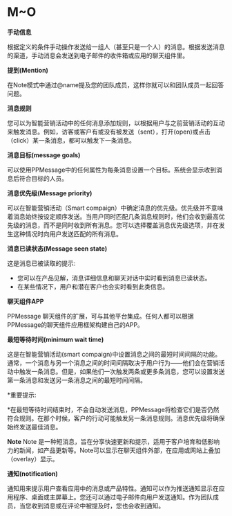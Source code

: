 # M~O

**手动信息**

根据定义的条件手动操作发送给一组人（甚至只是一个人）的消息。根据发送消息的渠道，手动消息会发送到电子邮件的收件箱或应用的聊天组件里。

**提到(Mention)**

在Note模式中通过@name提及您的团队成员，这样你就可以和团队成员一起回答问题。

**消息规则**

您可以为智能营销活动中的任何消息添加规则，以根据用户与之前营销活动的互动来触发消息。例如，访客或客户有或没有被发送（sent），打开(open)或点击（click）某一条消息，都可以触发下一条消息。

**消息目标(message goals)**

可以使用PPMessage中的任何属性为每条消息设置一个目标。系统会显示收到消息后符合目标的人员。

**消息优先级(Message priority)**

可以在智能营销活动（Smart compaign）中确定消息的优先级。优先级并不意味着消息始终按设定顺序发送。当用户同时匹配几条消息规则时，他们会收到最高优先级的消息，而不是同时收到所有消息。您可以选择覆盖消息优先级选项，并在发生这种情况时向用户发送匹配的所有消息。

**消息已读状态(Message seen state)**

这是消息已被读取的提示:

- 您可以在产品见解，消息详细信息和聊天对话中实时看到消息已读状态。
- 在某些情况下，用户和潜在客户也会实时看到此类信息。

**聊天组件APP**

PPMessage 聊天组件的扩展，可与其他平台集成。任何人都可以根据PPMessage的聊天组件应用框架构建自己的APP。

**最短等待时间(minimum wait time)**

这是在智能营销活动(smart compaign)中设置消息之间的最短时间间隔的功能。通常，一个消息与另一个消息之间的时间间隔取决于用户行为——他们会在营销活动中触发一条消息。但是，如果他们一次触发两条或更多条消息，您可以设置发送第一条消息和发送另一条消息之间的最短时间间隔。

*重要提示:

*在最短等待时间结束时，不会自动发送消息，PPMessage将检查它们是否仍然符合规则。在那个时候，客户的行动可能触发另一条消息规则。消息优先级将确保始终发送最佳消息。

**Note**
Note 是一种短消息，旨在分享快速更新和提示，适用于客户培育和低影响力的新闻，如产品更新等。Note可以显示在聊天组件外部，在应用或网站上叠加（overlay）显示。

**通知(notification)**

通知用来提示用户查看应用中的消息或产品特性。通知可以作为推送通知显示在应用程序、桌面或主屏幕上。您还可以通过电子邮件向用户发送通知。作为团队成员，当您收到消息或在评论中被提及时，您也会收到通知。

